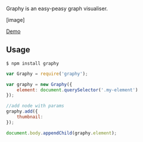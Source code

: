 Graphy is an easy-peasy graph visualiser.

[image]

[Demo](http://dfcreative.github.io/graphy)

## Usage

`$ npm install graphy`

```js
var Graphy = require('graphy');

var graphy = new Graphy({
	element: document.querySelector('.my-element')
});

//add node with params
graphy.add({
	thumbnail:
});

document.body.appendChild(graphy.element);
```
